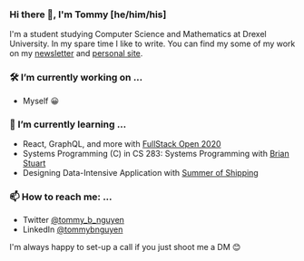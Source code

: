 ### Hi there 👋, I'm Tommy [he/him/his]
I'm a student studying Computer Science and Mathematics at Drexel University. In my spare time I like to write. You can find my some of my work on my [newsletter](https://overthinking.substack.com/) and [personal site](https://tommynguyen.dev/).

### 🛠 I’m currently working on ...
- Myself 😀

### 🧠 I’m currently learning ...
- React, GraphQL, and more with [FullStack Open 2020](https://fullstackopen.com/)
- Systems Programming (C) in CS 283: Systems Programming with [Brian Stuart](https://www.cs.drexel.edu/~bls96/)
- Designing Data-Intensive Application with [Summer of Shipping](https://summerofshipping.com/)

### 📫 How to reach me: ...
- Twitter [@tommy_b_nguyen](https://twitter.com/tommy_b_nguyen)
- LinkedIn [@tommybnguyen](https://www.linkedin.com/in/tommybnguyen/)

I'm always happy to set-up a call if you just shoot me a DM 😊
<!--
**tnguyen21/tnguyen21** is a ✨ _special_ ✨ repository because its `README.md` (this file) appears on your GitHub profile.

Here are some ideas to get you started:

- 🔭 I’m currently working on ...
- 🌱 I’m currently learning ...
- 👯 I’m looking to collaborate on ...
- 🤔 I’m looking for help with ...
- 💬 Ask me about ...
- 📫 How to reach me: ...
- 😄 Pronouns: ...
- ⚡ Fun fact: ...
-->


